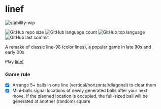 # linef
![stability-wip](https://img.shields.io/badge/stability-wip-yellow.svg?style=flat-square)

![GitHub repo size](https://img.shields.io/github/repo-size/tanialx/linef?color=lightgrey&style=flat-square)
![GitHub language count](https://img.shields.io/github/languages/count/tanialx/linef?color=lightgrey&style=flat-square)
![GitHub top language](https://img.shields.io/github/languages/top/tanialx/linef?color=lightgrey&style=flat-square)
![GitHub last commit](https://img.shields.io/github/last-commit/tanialx/linef?color=blue&style=flat-square)

A remake of classic line-98 (color lines), a popular game in late 90s and early 00s

Play [linef](https://tanialx.github.io/linef/)

### Game rule

- [x] Arrange 5+ balls in one line (vertical/horizontal/diagonal) to clear them
- [x] Mini-balls signal locations of newly generated balls after your next move. If the planned location is occupied, the full-sized ball will be generated at another (random) square
